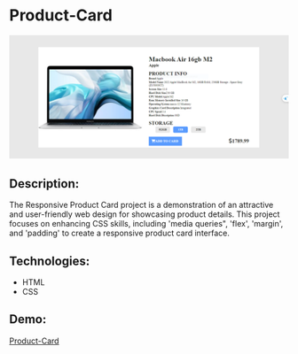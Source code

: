 # Product-Card
![Product-Card](./img/Ekran%20Alıntısı.PNG)

## Description:
The Responsive Product Card project is a demonstration of an attractive and user-friendly web design for showcasing product details. This project focuses on enhancing CSS skills, including 'media queries", 'flex', 'margin', and 'padding' to create a responsive product card interface.

## Technologies:
- HTML
- CSS

## Demo:
[Product-Card](https://meryemsenturk.github.io/Product-Card/)